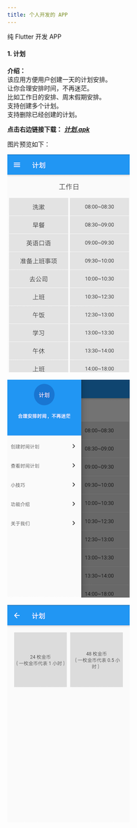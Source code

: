 ```yaml
---
title: 个人开发的 APP
---
```


纯 Flutter 开发 APP
#### 1. 计划
**介绍：**  
该应用方便用户创建一天的计划安排。  
让你合理安排时间，不再迷茫。  
比如工作日的安排、周末假期安排。  
支持创建多个计划。  
支持删除已经创建的计划。  

**点击右边链接下载：** [***计划.apk***](./apks/1.0.0.apk)

 图片预览如下：

![](./images/01.png)

![](./images/02.png)

![](./images/03.png)

